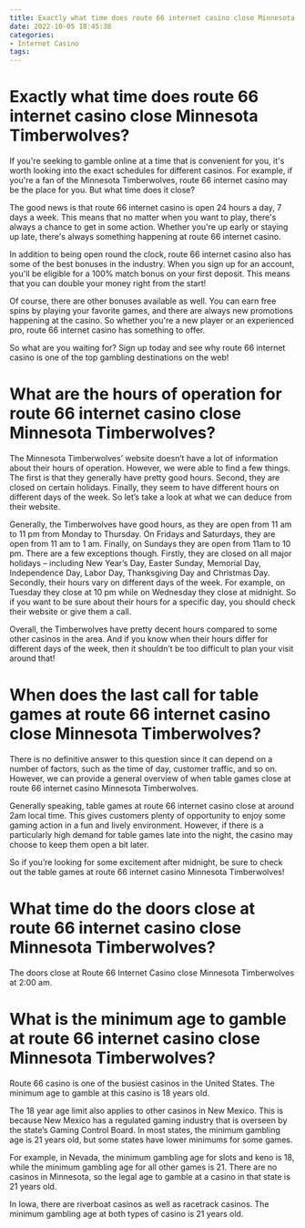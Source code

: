 ```yaml
---
title: Exactly what time does route 66 internet casino close Minnesota Timberwolves
date: 2022-10-05 18:45:38
categories:
- Internet Casino
tags:
---
```



#  Exactly what time does route 66 internet casino close Minnesota Timberwolves?

If you're seeking to gamble online at a time that is convenient for you, it's worth looking into the exact schedules for different casinos. For example, if you're a fan of the Minnesota Timberwolves, route 66 internet casino may be the place for you. But what time does it close?

The good news is that route 66 internet casino is open 24 hours a day, 7 days a week. This means that no matter when you want to play, there's always a chance to get in some action. Whether you're up early or staying up late, there's always something happening at route 66 internet casino.

In addition to being open round the clock, route 66 internet casino also has some of the best bonuses in the industry. When you sign up for an account, you'll be eligible for a 100% match bonus on your first deposit. This means that you can double your money right from the start!

Of course, there are other bonuses available as well. You can earn free spins by playing your favorite games, and there are always new promotions happening at the casino. So whether you're a new player or an experienced pro, route 66 internet casino has something to offer.

So what are you waiting for? Sign up today and see why route 66 internet casino is one of the top gambling destinations on the web!

#  What are the hours of operation for route 66 internet casino close Minnesota Timberwolves?

The Minnesota Timberwolves’ website doesn’t have a lot of information about their hours of operation. However, we were able to find a few things. The first is that they generally have pretty good hours. Second, they are closed on certain holidays. Finally, they seem to have different hours on different days of the week. So let’s take a look at what we can deduce from their website.

Generally, the Timberwolves have good hours, as they are open from 11 am to 11 pm from Monday to Thursday. On Fridays and Saturdays, they are open from 11 am to 1 am. Finally, on Sundays they are open from 11am to 10 pm. There are a few exceptions though. Firstly, they are closed on all major holidays – including New Year’s Day, Easter Sunday, Memorial Day, Independence Day, Labor Day, Thanksgiving Day and Christmas Day. Secondly, their hours vary on different days of the week. For example, on Tuesday they close at 10 pm while on Wednesday they close at midnight. So if you want to be sure about their hours for a specific day, you should check their website or give them a call.

Overall, the Timberwolves have pretty decent hours compared to some other casinos in the area. And if you know when their hours differ for different days of the week, then it shouldn’t be too difficult to plan your visit around that!

#  When does the last call for table games at route 66 internet casino close Minnesota Timberwolves?

There is no definitive answer to this question since it can depend on a number of factors, such as the time of day, customer traffic, and so on. However, we can provide a general overview of when table games close at route 66 internet casino Minnesota Timberwolves.

Generally speaking, table games at route 66 internet casino close at around 2am local time. This gives customers plenty of opportunity to enjoy some gaming action in a fun and lively environment. However, if there is a particularly high demand for table games late into the night, the casino may choose to keep them open a bit later.

So if you’re looking for some excitement after midnight, be sure to check out the table games at route 66 internet casino Minnesota Timberwolves!

#  What time do the doors close at route 66 internet casino close Minnesota Timberwolves?

The doors close at Route 66 Internet Casino close Minnesota Timberwolves at 2:00 am.

#  What is the minimum age to gamble at route 66 internet casino close Minnesota Timberwolves?

Route 66 casino is one of the busiest casinos in the United States. The minimum age to gamble at this casino is 18 years old. 

The 18 year age limit also applies to other casinos in New Mexico. This is because New Mexico has a regulated gaming industry that is overseen by the state’s Gaming Control Board. In most states, the minimum gambling age is 21 years old, but some states have lower minimums for some games. 

For example, in Nevada, the minimum gambling age for slots and keno is 18, while the minimum gambling age for all other games is 21. There are no casinos in Minnesota, so the legal age to gamble at a casino in that state is 21 years old. 

In Iowa, there are riverboat casinos as well as racetrack casinos. The minimum gambling age at both types of casino is 21 years old.